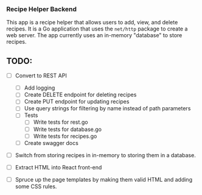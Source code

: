 ### Recipe Helper Backend

This app is a recipe helper that allows users to add, view, and delete recipes. It is a Go application that uses the `net/http` package to create a web server. The app currently uses an in-memory "database" to store recipes.

## TODO:

- [ ] Convert to REST API

  - [ ] Add logging
  - [ ] Create DELETE endpoint for deleting recipes
  - [ ] Create PUT endpoint for updating recipes
  - [ ] Use query strings for filtering by name instead of path parameters
  - [ ] Tests
    - [ ] Write tests for rest.go
    - [ ] Write tests for database.go
    - [ ] Write tests for recipes.go
  - [ ] Create swagger docs

- [ ] Switch from storing recipes in in-memory to storing them in a database.
- [ ] Extract HTML into React front-end
- [ ] Spruce up the page templates by making them valid HTML and adding some CSS rules.

